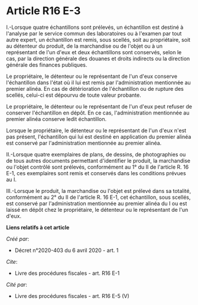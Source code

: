 # Article R16 E-3

I.-Lorsque quatre échantillons sont prélevés, un échantillon est destiné à l'analyse par le service commun des laboratoires
ou à l'examen par tout autre expert, un échantillon est remis, sous scellés, soit au propriétaire, soit au détenteur du
produit, de la marchandise ou de l'objet ou à un représentant de l'un d'eux et deux échantillons sont conservés, selon le
cas, par la direction générale des douanes et droits indirects ou la direction générale des finances publiques. 

Le propriétaire, le détenteur ou le représentant de l'un d'eux conserve l'échantillon dans l'état où il lui est remis par
l'administration mentionnée au premier alinéa. En cas de détérioration de l'échantillon ou de rupture des scellés, celui-ci
est dépourvu de toute valeur probante. 

Le propriétaire, le détenteur ou le représentant de l'un d'eux peut refuser de conserver l'échantillon en dépôt. En ce cas,
l'administration mentionnée au premier alinéa conserve ledit échantillon. 

Lorsque le propriétaire, le détenteur ou le représentant de l'un d'eux n'est pas présent, l'échantillon qui lui est destiné
en application du premier alinéa est conservé par l'administration mentionnée au premier alinéa. 

II.-Lorsque quatre exemplaires de plans, de dessins, de photographies ou de tous autres documents permettant d'identifier le
produit, la marchandise ou l'objet contrôlé sont prélevés, conformément au 1° du II de l'article R. 16 E-1, ces exemplaires
sont remis et conservés dans les conditions prévues au I. 

III.-Lorsque le produit, la marchandise ou l'objet est prélevé dans sa totalité, conformément au 2° du II de l'article R. 16
E-1, cet échantillon, sous scellés, est conservé par l'administration mentionnée au premier alinéa du I ou est laissé en
dépôt chez le propriétaire, le détenteur ou le représentant de l'un d'eux.

**Liens relatifs à cet article**

_Créé par_:

  - Décret n°2020-403 du 6 avril 2020 - art. 1

_Cite_:

  - Livre des procédures fiscales - art. R16 E-1

_Cité par_:

  - Livre des procédures fiscales - art. R16 E-5 (V)

